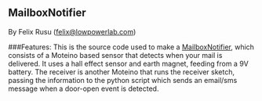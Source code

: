 MailboxNotifier
----------------
By Felix Rusu (felix@lowpowerlab.com)

###Features:
This is the source code used to make a [MailboxNotifier](http://lowpowerlab.com), which consists of a Moteino 
based sensor that detects when your mail is delivered. It uses a hall effect sensor and earth magnet, feeding from a 9V battery.
The receiver is another Moteino that runs the receiver sketch, passing the information to the python script which sends an email/sms message when a door-open event is detected.